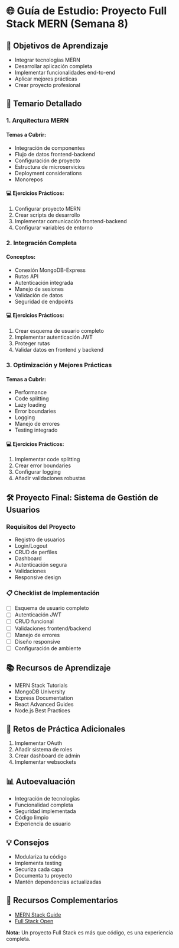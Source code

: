 # 🌐 Guía de Estudio: Proyecto Full Stack MERN (Semana 8)

## 📘 Objetivos de Aprendizaje
- Integrar tecnologías MERN
- Desarrollar aplicación completa
- Implementar funcionalidades end-to-end
- Aplicar mejores prácticas
- Crear proyecto profesional

## 🎯 Temario Detallado

### 1. Arquitectura MERN
#### Temas a Cubrir:
- Integración de componentes
- Flujo de datos frontend-backend
- Configuración de proyecto
- Estructura de microservicios
- Deployment considerations
- Monorepos

#### 💻 Ejercicios Prácticos:
1. Configurar proyecto MERN
2. Crear scripts de desarrollo
3. Implementar comunicación frontend-backend
4. Configurar variables de entorno

### 2. Integración Completa
#### Conceptos:
- Conexión MongoDB-Express
- Rutas API
- Autenticación integrada
- Manejo de sesiones
- Validación de datos
- Seguridad de endpoints

#### 💻 Ejercicios Prácticos:
1. Crear esquema de usuario completo
2. Implementar autenticación JWT
3. Proteger rutas
4. Validar datos en frontend y backend

### 3. Optimización y Mejores Prácticas
#### Temas a Cubrir:
- Performance
- Code splitting
- Lazy loading
- Error boundaries
- Logging
- Manejo de errores
- Testing integrado

#### 💻 Ejercicios Prácticos:
1. Implementar code splitting
2. Crear error boundaries
3. Configurar logging
4. Añadir validaciones robustas

## 🛠 Proyecto Final: Sistema de Gestión de Usuarios

### Requisitos del Proyecto
- Registro de usuarios
- Login/Logout
- CRUD de perfiles
- Dashboard
- Autenticación segura
- Validaciones
- Responsive design

### 📋 Checklist de Implementación
- [ ] Esquema de usuario completo
- [ ] Autenticación JWT
- [ ] CRUD funcional
- [ ] Validaciones frontend/backend
- [ ] Manejo de errores
- [ ] Diseño responsive
- [ ] Configuración de ambiente

## 📚 Recursos de Aprendizaje
- MERN Stack Tutorials
- MongoDB University
- Express Documentation
- React Advanced Guides
- Node.js Best Practices

## 🧠 Retos de Práctica Adicionales
1. Implementar OAuth
2. Añadir sistema de roles
3. Crear dashboard de admin
4. Implementar websockets

## 📊 Autoevaluación
- Integración de tecnologías
- Funcionalidad completa
- Seguridad implementada
- Código limpio
- Experiencia de usuario

## 💡 Consejos
- Modulariza tu código
- Implementa testing
- Securiza cada capa
- Documenta tu proyecto
- Mantén dependencias actualizadas

## 🔗 Recursos Complementarios
- [MERN Stack Guide](https://www.mongodb.com/languages/mern-stack-tutorial)
- [Full Stack Open](https://fullstackopen.com/en/)

**Nota:** Un proyecto Full Stack es más que código, es una experiencia completa.
